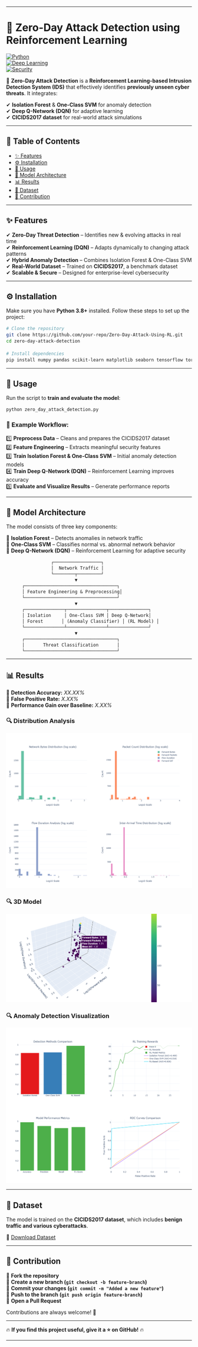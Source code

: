 
---

# 🚀 Zero-Day Attack Detection using Reinforcement Learning  
[![Python](https://img.shields.io/badge/Python-3.8%2B-blue.svg)](https://www.python.org/)  
[![Deep Learning](https://img.shields.io/badge/Deep%20Learning-PyTorch-red.svg)](https://pytorch.org/)  
[![Security](https://img.shields.io/badge/Cybersecurity-Zero--Day%20Detection-green.svg)](#)  

🔐 **Zero-Day Attack Detection** is a **Reinforcement Learning-based Intrusion Detection System (IDS)** that effectively identifies **previously unseen cyber threats**. It integrates:  

✔ **Isolation Forest** & **One-Class SVM** for anomaly detection  
✔ **Deep Q-Network (DQN)** for adaptive learning  
✔ **CICIDS2017 dataset** for real-world attack simulations  

---

## 📜 Table of Contents  

- [✨ Features](#-features)  
- [⚙️ Installation](#️-installation)  
- [🚀 Usage](#-usage)  
- [🧠 Model Architecture](#-model-architecture)  
- [📊 Results](#-results)  
- [📂 Dataset](#-dataset)  
- [🤝 Contribution](#-contribution)  

---

## ✨ Features  

✔ **Zero-Day Threat Detection** – Identifies new & evolving attacks in real time  
✔ **Reinforcement Learning (DQN)** – Adapts dynamically to changing attack patterns  
✔ **Hybrid Anomaly Detection** – Combines Isolation Forest & One-Class SVM  
✔ **Real-World Dataset** – Trained on **CICIDS2017**, a benchmark dataset  
✔ **Scalable & Secure** – Designed for enterprise-level cybersecurity  

---

## ⚙️ Installation  

Make sure you have **Python 3.8+** installed. Follow these steps to set up the project:  

```bash
# Clone the repository
git clone https://github.com/your-repo/Zero-Day-Attack-Using-RL.git
cd zero-day-attack-detection

# Install dependencies
pip install numpy pandas scikit-learn matplotlib seaborn tensorflow torch kaggle
```

---

## 🚀 Usage  

Run the script to **train and evaluate the model**:  

```bash
python zero_day_attack_detection.py
```

### 📌 Example Workflow:  

1️⃣ **Preprocess Data** – Cleans and prepares the CICIDS2017 dataset  
2️⃣ **Feature Engineering** – Extracts meaningful security features  
3️⃣ **Train Isolation Forest & One-Class SVM** – Initial anomaly detection models  
4️⃣ **Train Deep Q-Network (DQN)** – Reinforcement Learning improves accuracy  
5️⃣ **Evaluate and Visualize Results** – Generate performance reports  

---

## 🧠 Model Architecture  

The model consists of three key components:  

🔹 **Isolation Forest** – Detects anomalies in network traffic  
🔹 **One-Class SVM** – Classifies normal vs. abnormal network behavior  
🔹 **Deep Q-Network (DQN)** – Reinforcement Learning for adaptive security  

```
                 ┌──────────────────┐
                 │  Network Traffic │
                 └────────┬─────────┘
                          ▼
      ┌───────────────────────────────────┐
      │ Feature Engineering & Preprocessing│
      └───────────────────────────────────┘
                          ▼
      ┌───────────────┬───────────────┬───────────────┐
      │ Isolation     │ One-Class SVM │ Deep Q-Network│
      │ Forest       │ (Anomaly Classifier) │ (RL Model) │
      └───────────────┴───────────────┴───────────────┘
                          ▼
      ┌───────────────────────────────────┐
      │       Threat Classification       │
      └───────────────────────────────────┘
```

---

## 📊 Results  

📌 **Detection Accuracy:** *XX.XX%*  
📌 **False Positive Rate:** *X.XX%*  
📌 **Performance Gain over Baseline:** *X.XX%*  

### 🔍 Distribution Analysis 
![Confusion Matrix](s2.png)  

### 🔍 3D Model   
![ROC Curve](3dnew.png)  

### 🔍 Anomaly Detection Visualization  
![Anomaly Detection](DISTRIBUTION.png)  

 
---

## 📂 Dataset  

The model is trained on the **CICIDS2017 dataset**, which includes **benign traffic and various cyberattacks**.  

🔗 [Download Dataset](https://www.unb.ca/cic/datasets/ids-2017.html)  

---

## 🤝 Contribution  

🔹 **Fork the repository**  
🔹 **Create a new branch (`git checkout -b feature-branch`)**  
🔹 **Commit your changes (`git commit -m "Added a new feature"`)**  
🔹 **Push to the branch (`git push origin feature-branch`)**  
🔹 **Open a Pull Request**  

Contributions are always welcome! 🚀  




---

🔥 **If you find this project useful, give it a ⭐ on GitHub!** 🔥  

---



